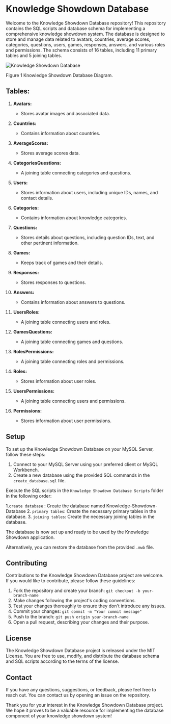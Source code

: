 # Knowledge Showdown Database

Welcome to the Knowledge Showdown Database repository! This repository contains the SQL scripts and database schema for implementing a comprehensive knowledge showdown system. The database is designed to store and manage data related to avatars, countries, average scores, categories, questions, users, games, responses, answers, and various roles and permissions. The schema consists of 16 tables, including 11 primary tables and 5 joining tables.




![Knowledge Showdown Database](https://github.com/BorisPaunovic/Knowledge-Showdown-Database/assets/119711363/e9b2c448-0c60-47af-b1ca-1c8b450eae6d)

Figure 1 Knowledge Showdown Database Diagram.
## Tables:

1. **Avatars:**
   - Stores avatar images and associated data.

2. **Countries:**
   - Contains information about countries.

3. **AverageScores:**
   - Stores average scores data.

4. **CategoriesQuestions:**
   - A joining table connecting categories and questions.

5. **Users:**
   - Stores information about users, including unique IDs, names, and contact details.

6. **Categories:**
   - Contains information about knowledge categories.

7. **Questions:**
   - Stores details about questions, including question IDs, text, and other pertinent information.

8. **Games:**
   - Keeps track of games and their details.

9. **Responses:**
   - Stores responses to questions.

10. **Answers:**
    - Contains information about answers to questions.

11. **UsersRoles:**
    - A joining table connecting users and roles.

12. **GamesQuestions:**
    - A joining table connecting games and questions.

13. **RolesPermissions:**
    - A joining table connecting roles and permissions.

14. **Roles:**
    - Stores information about user roles.

15. **UsersPermissions:**
    - A joining table connecting users and permissions.

16. **Permissions:**
    - Stores information about user permissions.

## Setup

To set up the Knowledge Showdown Database on your MySQL Server, follow these steps:

1. Connect to your MySQL Server using your preferred client or MySQL Workbench.
2. Create a new database using the provided SQL commands in the `create_database.sql` file.

Execute the SQL scripts in the `Knowledge Showdown Database Scripts` folder in the following order:

 1.`create database` : Create the database named Knowledge-Showdown-Database
 2. `primary tables`: Create the necessary primary tables in the database.
 3. `joining tables`: Create the necessary joining tables in the database.
 

The database is now set up and ready to be used by the Knowledge Showdown application.

Alternatively, you can restore the database from the provided `.mwb` file.

## Contributing

Contributions to the Knowledge Showdown Database project are welcome. If you would like to contribute, please follow these guidelines:

1. Fork the repository and create your branch: `git checkout -b your-branch-name`
2. Make changes following the project's coding conventions.
3. Test your changes thoroughly to ensure they don't introduce any issues.
4. Commit your changes: `git commit -m "Your commit message"`
5. Push to the branch: `git push origin your-branch-name`
6. Open a pull request, describing your changes and their purpose.

## License

The Knowledge Showdown Database project is released under the MIT License. You are free to use, modify, and distribute the database schema and SQL scripts according to the terms of the license.

## Contact

If you have any questions, suggestions, or feedback, please feel free to reach out. You can contact us by opening an issue on the repository.

Thank you for your interest in the Knowledge Showdown Database project. We hope it proves to be a valuable resource for implementing the database component of your knowledge showdown system!
